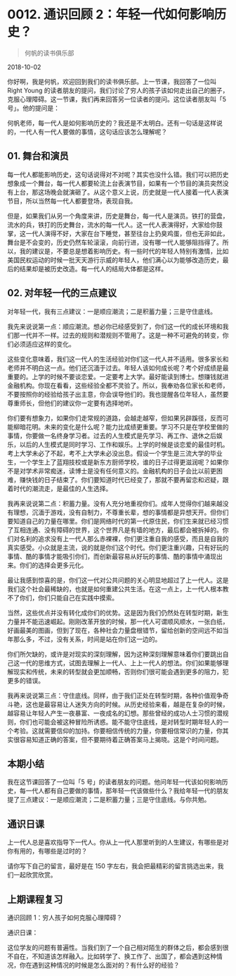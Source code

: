 # 0012. 通识回顾 2：年轻一代如何影响历史？

> 何帆的读书俱乐部

2018-10-02

你好啊，我是何帆，欢迎回到我们的读书俱乐部。上一节课，我回答了一位叫 Right Young 的读者朋友的提问，我们讨论了穷人的孩子该如何走出自己的圈子，克服心理障碍。这一节课，我们再来回答另一位读者的提问。这位读者朋友叫「5 号」。他的提问是：

何帆老师，每一代人是如何影响历史的？我还是不太明白。还有一句话是这样说的，一代人有一代人要做的事情，这句话应该怎么理解呢？

## 01. 舞台和演员

每一代人都能影响历史，这句话说得对不对呢？其实也没什么错。我们可以把历史想象成一个舞台，每一代人都要轮流上台表演节目，如果有一个节目的演员突然没有上台，那这场晚会就演砸了。从这个意义上说，历史就是一代人接着一代人表演节目，所以当然每一代人都要登场，表现自我。

但是，如果我们从另一个角度来讲，历史是舞台，每一代人是演员。铁打的营盘，流水的兵，铁打的历史舞台，流水的每一代人。这一代人表演得好，大家给你鼓掌，这一代人演得不好，大家在台下睡觉，甚至往台上扔臭鸡蛋，但也无非如此，舞台是不会变的，历史仍然车轮滚滚，向前行进，没有哪一代人能够阻挡得了。所以，我的建议是，不要总是想着影响历史。有一些时代的年轻人特别有激情，比如美国民权运动的时候一批天天游行示威的年轻人，他们满心以为能够改造历史，最后的结果却是被历史改造。每一代人的结局大体都是这样。

## 02. 对年轻一代的三点建议

对年轻一代，我有三点建议：一是顺应潮流；二是积蓄力量；三是守住底线。

我先来说说第一点：顺应潮流。想必你已经感受到了，你们这一代的成长环境和我们那一代并不一样。过去的规则和潜规则不管用了。这是一种不可避免的转变，你们必须适应这样的变化。

这些变化意味着，我们这一代人的生活经验对你们这一代人并不适用。很多家长和老师并不明白这一点。他们还沉湎于过去。年轻人该如何成长呢？考个好成绩是最重要的。上学的时候不要谈恋爱。一定要考上大学。最好能读到博士。想赚钱就进金融机构。你现在看看，这些经验全都不灵验了。所以，我奉劝各位家长和老师，不要按照你的经验给孩子出主意，你会误导他们的。我也提醒各位年轻人，虽然要尊重师长，但他们的建议你一定要有选择地听。

你们要有想象力，如果你们走常规的道路，会越走越窄，但如果另辟蹊径，反而可能柳暗花明。未来的变化是什么呢？能力比成绩更重要。学习不只是在学校里做的事情，你要做一名终身学习者。过去的人生模式是先学习、再工作、退休之后娱乐，以后的人生模式是同时学习、工作和娱乐。上学的时候是谈恋爱的最佳时机。考上大学未必了不起，考不上大学未必没出息。假设一个学生是三流大学的毕业生，一个学生上了蓝翔技校或是新东方厨师学校，谁的日子过得更滋润呢？如果你不是对学术非常痴迷，读博士是没有任何意义的。金融机构的日子会比以前更困难，赚快钱的日子结束了。你们要知道时代已经变了，那就不要再留恋和迟疑，跟着时代的潮流走，是最佳的人生选择。

我再来说说第二点：积蓄力量。没有人充分地重视你们。成年人觉得你们越来越没有理想，沉湎于游戏，没有自制力，不尊重长辈，想的事情都是异想天开。但你们要知道自己的力量在哪里。你们是网络时代的第一代原住民，你们生来就已经习惯了互相连通、没有障碍的世界，这个世界凡是有墙的地方，最后都会被拆掉的。你们对名利的追求没有上一代人那么赤裸裸，你们更注重自我的感受，而且是自我的真实感受。小众就是主流，说的就是你们这个时代。你们更注重兴趣，只有好玩的事情、酷的事情才能吸引你们，而创新最容易从好玩的事情、酷的事情中涌现出来。你们的选择会更多元化。

最让我感到惊喜的是，你们这一代对公共问题的关心明显地超过了上一代人。这是我们这个社会最稀缺的，也就是如何重建公共生活。在这一点上，上一代人根本教不了你们，你们只能自己在实践中摸索。

当然，这些优点并没有转化成你们的优势。这是因为我们仍然处在转型时期，新生力量并不能迅速崛起。刚刚改革开放的时候，那一代人可谓顺风顺水，一张白纸，好画最美的图画，但到了现在，各种社会力量盘根错节，留给创新的空间远不如当年那么多，不过，没有关系，时间是站在你们这一边的。

你们所欠缺的，或许是对现实的深刻理解，因为这种深刻理解意味着你们要跳出自己这一代的思维方式，试图去理解上一代人、上上一代人的想法。你们如果能够理解现实和传统，未来的转型就会更加顺畅，否则你们很可能会遇到更多的阻力，犯更多的错误。

我再来说说第三点：守住底线。同样，由于我们正处在转型时期，各种价值观争奇斗艳，这也是最容易让人迷失方向的时候。从历史经验来看，越是在复杂的时候，越容易让年轻人产生一夜暴富、一夜成名的幻想。那些曾经的成功人士习惯的潜规则，你们也可能会被这种冒险所诱惑。能不能守住底线，是对转型时期年轻人的一个考验。这就需要信仰的加持。你要相信传统的力量，你要相信常识的力量，你其实很容易知道正确的答案，但不要期待着正确答案马上揭晓。这是个时间问题。

## 本期小结

我在这节课回答了一位叫「5 号」的读者朋友的问题。他问年轻一代该如何影响历史，每一代人都有自己要做的事情，那年轻一代该做些什么？我给年轻一代的朋友提了三点建议：一是顺应潮流；二是积蓄力量；三是守住底线。与你共勉。

## 通识日课

上一代人总是喜欢指导下一代人。你从上一代人那里听到的人生建议，有哪些是对你有用的，有哪些是过时的？

请你写下自己的留言，最好是在 150 字左右，我会把最精彩的留言挑选出来，我们一起欣赏欣赏。

## 上期课程复习

通识回顾 1：穷人孩子如何克服心理障碍？

通识日课：

这位学友的问题有普遍性。当我们到了一个自己相对陌生的群体之后，都会感到很不自在，不知道该怎样融入。比如转学了、换工作了、出国了，都会遇到这种情况，你在遇到这种情况的时候是怎么面对的？有什么好的经验？


